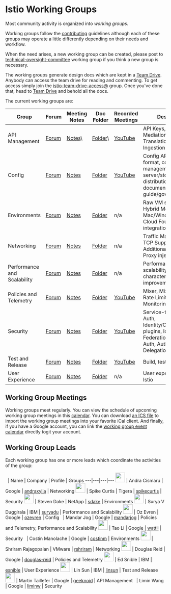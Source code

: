 # Istio Working Groups

Most community activity is organized into *working groups*.

Working groups follow the [contributing](CONTRIBUTING.md) guidelines although each of these groups may operate a little differently depending on
their needs and workflow.

When the need arises, a new working group can be created, please post to [technical-oversight-committee](https://discuss.istio.io/c/technical-oversight-committee)
working group if you think a new group is necessary.

The working groups generate design docs which are kept in a [Team Drive](https://drive.google.com/drive/u/0/folders/0AIS5p3eW9BCtUk9PVA).
Anybody can access the team drive for reading and commenting. To get access simply join the
[istio-team-drive-access@](https://groups.google.com/forum/#!forum/istio-team-drive-access) group.
Once you've done that, head to [Team Drive](https://drive.google.com/corp/drive/u/0/folders/0AIS5p3eW9BCtUk9PVA) and
behold all the docs.

The current working groups are:

| Group | Forum | Meeting Notes | Doc Folder | Recorded Meetings | Description
|------|-------|---------------|------------|-------------------|-------------
| API Management | [Forum](https://discuss.istio.io/c/api-management) | [Notes](https://docs.google.com/document/d/1ub9jIKGGQitivYOeT3AgIGDhEZF7qq9jznC6DVhsozs/edit)\ | [Folder](https://drive.google.com/corp/drive/u/0/folders/0BzW5bSyKst8JRFJXWTZjMXY5MDQ)\ | [YouTube](https://www.youtube.com/watch?v=yEKFNAeHrBA&list=PL7wB27eZmdfe2819aE1NawcPeWZanM-26) | API Keys, Content Mediation, Content Translation, OpenAPI Ingestion
| Config | [Forum](https://discuss.istio.io/c/config) | [Notes](https://docs.google.com/document/d/1P3p7zOpX66hPoZBi_CiC36JW7JmoaLWqE2sgHvdq5tY/edit?ts=5a0b7200) | [Folder](https://drive.google.com/corp/drive/folders/0B5CC9KT63DznUUQtSU9HTHBnb1E) | [YouTube](https://www.youtube.com/watch?v=ITqXFvdznWA&list=PL7wB27eZmdffOC_hPQhaIDf8v1TxMboJj) | Config API, config format, config management server/storage, config distribution/rollout, API documentation/style guide/governance
| Environments | [Forum](https://discuss.istio.io/c/environments) | [Notes](https://docs.google.com/document/d/1Ot9AeoiNYnI3fbQrq3w_-cyGxOqS8AD0RChkQfVxyhs/edit) | [Folder](https://drive.google.com/corp/drive/u/0/folders/0BzW5bSyKst8JQWtfaS1MVk1pOHc) | n/a | Raw VM support, Hybrid Mesh, Mac/Windows support, Cloud Foundry integration
| Networking | [Forum](https://discuss.istio.io/c/networking) | [Notes](https://docs.google.com/document/d/1xHy2jQ8oiwMponMVY2zJr2eUAmHW_Hi9JK42a7cg5Pc/edit#heading=h.2ju2wl4o5jbc) | [Folder](https://drive.google.com/corp/drive/u/0/folders/0BzW5bSyKst8Jb1QwTXl1WTRqWHM) | n/a | Traffic Management, TCP Support, Additional L7 protocols, Proxy injection
| Performance and Scalability | [Forum](https://discuss.istio.io/c/performance-and-scalability) | [Notes](https://goo.gl/ENFQWb) | [Folder](https://drive.google.com/corp/drive/u/0/folders/1Zpi5TcBPSqGno96WAq5QkcNKi16opaTL) | n/a | Performance and scalability characterization and improvements
| Policies and Telemetry | [Forum](https://discuss.istio.io/c/policies-and-telemetry) | [Notes](https://docs.google.com/document/d/1pn9QdRcoyT_nxOwzklsiYpt7OQraaSDfmtN14XTOrN0/edit) | [Folder](https://drive.google.com/corp/drive/u/0/folders/0BzW5bSyKst8JbWtHOEo1STc1dGM) | [YouTube](https://www.youtube.com/watch?v=z-z6MqIalN4&list=PL7wB27eZmdffF-9nyaw01Ni_0GOWBzaF4) | Mixer, Mixer Adapters, Rate Limiting, Tracing, Monitoring, Logging
| Security | [Forum](https://discuss.istio.io/c/security) | [Notes](https://docs.google.com/document/d/1-Z7nSDV8f9psp5chO6H9PAUAinIVapOhQRaUIxbf0dk/edit#heading=h.ppfvkxi2bzdh) | [Folder](https://drive.google.com/corp/drive/u/0/folders/0BzW5bSyKst8Jb2hhRWQ2eTJYVzQ) | [YouTube](https://www.youtube.com/watch?v=eGABEjKn0YE&list=PL7wB27eZmdfd8ZbUNlZe-RYQKYTxTNJTR) | Service-to-service Auth, Identity/CA/SecretStore plugins, Identity Federation, End User Auth, Authority Delegation, Auditing
| Test and Release | [Forum](https://discuss.istio.io/c/test-and-release) | [Notes](https://docs.google.com/document/d/18QgpvBH9N8Io5xU-0piysyOYif65U03m8GabpvHb4IQ/edit) | [Folder](https://drive.google.com/corp/drive/u/0/folders/0B_ObhNOUiqZ0UWo1ODBVTkRkSzg) | [YouTube](https://www.youtube.com/watch?v=8pkEpVtkSx4&list=PL7wB27eZmdfckNxJRS1ac9rqsx5b16NU) | Build, test, release
| User Experience | [Forum](https://discuss.istio.io/c/UX) | [Notes](https://docs.google.com/document/d/1raZOoeYz3APZdQRlJlFA-zgfmEJu2YLaGa4_3KwbNRs/edit#heading=h.i71zsi7n759v) | [Folder](https://drive.google.com/drive/u/0/folders/1r3MDokrMU1R-jxrZh1rxBV3dYChAprJg) | n/a | User experience across Istio

## Working Group Meetings

Working groups meet regularly. You can view the schedule of upcoming working group meetings in this [calendar](https://calendar.google.com/calendar/embed?src=4uhe8fi8sf1e3tvmvh6vrq2dog%40group.calendar.google.com&ctz=America%2FLos_Angeles).
You can download [an ICS file](https://calendar.google.com/calendar/ical/4uhe8fi8sf1e3tvmvh6vrq2dog%40group.calendar.google.com/public/basic.ics)
to import the working group meetings into your favorite iCal client.
And finally, if you have a Google account, you can link the [working group event calendar](https://calendar.google.com/calendar?cid=NHVoZThmaThzZjFlM3R2bXZoNnZycTJkb2dAZ3JvdXAuY2FsZW5kYXIuZ29vZ2xlLmNvbQ)
directly togit  your account.

## Working Group Leads

Each working group has one or more leads which coordinate the activities of the group:

&nbsp; | Name | Company | Profile | Groups
---|---|---|---
<img width="30px" src="https://avatars2.githubusercontent.com/u/10883640?s=400&v=4"> | Andra Cismaru | Google | [andraxylia](https://github.com/andraxylia) | Networking
<img width="30px" src="https://avatars1.githubusercontent.com/u/5375600?s=400&v=4"> | Spike Curtis | Tigera | [spikecurtis](https://github.com/spikecurtis) | Security
<img width="30px" src="https://avatars0.githubusercontent.com/u/755849?s=400&v=4"> | Steven Dake | NetApp | [sdake](https://github.com/sdake) | Environments
<img width="30px" src="https://avatars0.githubusercontent.com/u/13684010?s=400&v=4"> | Surya V Duggirala | IBM | [suryadu](https://github.com/suryadu) | Performance and Scalability
<img width="30px" src="https://avatars2.githubusercontent.com/u/17071139?s=400&v=4"> | Oz Evren | Google | [ozevren](https://github.com/ozevren) | Config
&nbsp; | Mandar Jog | Google | [mandarjog](https://github.com/mandarjog) | Policies and Telemetry, Performance and Scalability
<img width="30px" src="https://avatars0.githubusercontent.com/u/24381542?s=400&v=4"> | Tao Li | Google | [wattli](https://github.com/wattli) | Security
&nbsp; | Costin Manolache | Google | [costinm](https://github.com/costinm) | Environments
<img width="30px" src="https://avatars3.githubusercontent.com/u/8202871?s=400&v=4"> | Shriram Rajagopalan | VMware | [rshriram](https://github.com/rshriram) | Networking
<img width="30px" src="https://avatars2.githubusercontent.com/u/21148125?s=400&v=4"> | Douglas Reid | Google | [douglas-reid](https://github.com/douglas-reid) | Policies and Telemetry
<img width="30px" src="https://avatars3.githubusercontent.com/u/3237651?s=400&v=4"> | Ed Snible | IBM | [esnible](https://github.com/esnible) | User Experience
<img width="30px" src="https://avatars1.githubusercontent.com/u/1588319?s=400&v=4">  | Lin Sun | IBM | [linsun](https://github.com/linsun) | Test and Release
<img width="30px" src="https://avatars3.githubusercontent.com/u/22780957?s=400&v=4"> | Martin Taillefer | Google | [geeknoid](https://github.com/geeknoid) | API Management
&nbsp; | Limin Wang | Google | [liminw](https://github.com/liminw) | Security
